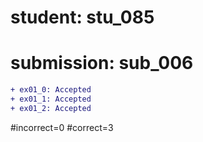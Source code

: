 # student: stu_085
# submission: sub_006

```diff
+ ex01_0: Accepted
+ ex01_1: Accepted
+ ex01_2: Accepted
```
#incorrect=0
#correct=3

